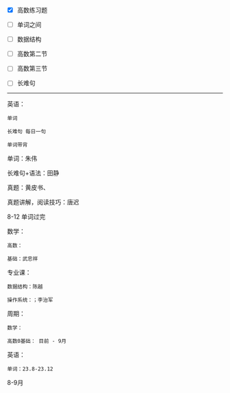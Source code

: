 * [X] 高数练习题
* [ ] 单词之间
* [ ] 数据结构
* [ ] 高数第二节
* [ ] 高数第三节
* [ ] 长难句


---




英语：

    单词

    长难句 每日一句

    单词带背

单词：朱伟

长难句+语法：田静

真题：黄皮书、

真题讲解，阅读技巧：唐迟

8-12  单词过完

数学：

    高数：

    基础：武忠祥

专业课：

    数据结构：陈越

    操作系统：；李治军

周期：

    数学：

    高数0基础： 目前 - 9月

英语：

    单词：23.8-23.12

8-9月
